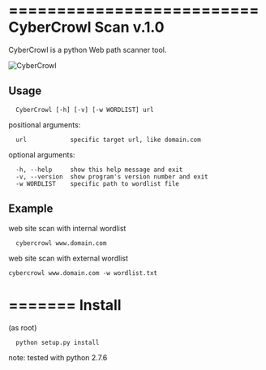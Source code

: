 ==========================
CyberCrowl Scan v.1.0
==========================

CyberCrowl is a python Web path scanner tool.

![CyberCrowl]()

Usage
-----

```
  CyberCrowl [-h] [-v] [-w WORDLIST] url
```

positional arguments:

```
  url            specific target url, like domain.com
```
optional arguments:

```
  -h, --help     show this help message and exit
  -v, --version  show program's version number and exit
  -w WORDLIST    specific path to wordlist file
```

Example
-------

web site scan with internal wordlist
```
  cybercrowl www.domain.com
```
web site scan with external wordlist
  ```
  cybercrowl www.domain.com -w wordlist.txt
  ```

=======
Install
=======

(as root)

```
  python setup.py install
```

note: tested with python 2.7.6 
